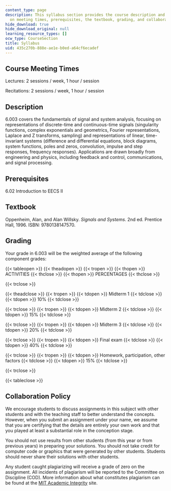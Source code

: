 ```yaml
---
content_type: page
description: This syllabus section provides the course description and information
  on meeting times, prerequisites, the textbook, grading, and collaboration policy.
hide_download: true
hide_download_original: null
learning_resource_types: []
ocw_type: CourseSection
title: Syllabus
uid: 435c270b-888e-ae1e-b0ed-a64cf6ecadef
---
```


Course Meeting Times
--------------------

Lectures: 2 sessions / week, 1 hour / session

Recitations: 2 sessions / week, 1 hour / session

Description
-----------

6.003 covers the fundamentals of signal and system analysis, focusing on representations of discrete-time and continuous-time signals (singularity functions, complex exponentials and geometrics, Fourier representations, Laplace and Z transforms, sampling) and representations of linear, time-invariant systems (difference and differential equations, block diagrams, system functions, poles and zeros, convolution, impulse and step responses, frequency responses). Applications are drawn broadly from engineering and physics, including feedback and control, communications, and signal processing.

Prerequisites
-------------

6.02 Introduction to EECS II

Textbook
--------

Oppenheim, Alan, and Alan Willsky. _Signals and Systems_. 2nd ed. Prentice Hall, 1996. ISBN: 9780138147570.

Grading
-------

Your grade in 6.003 will be the weighted average of the following component grades:

{{< tableopen >}}
{{< theadopen >}}
{{< tropen >}}
{{< thopen >}}
ACTIVITIES
{{< thclose >}}
{{< thopen >}}
PERCENTAGES
{{< thclose >}}

{{< trclose >}}

{{< theadclose >}}
{{< tropen >}}
{{< tdopen >}}
Midterm 1
{{< tdclose >}}
{{< tdopen >}}
10%
{{< tdclose >}}

{{< trclose >}}
{{< tropen >}}
{{< tdopen >}}
Midterm 2
{{< tdclose >}}
{{< tdopen >}}
15%
{{< tdclose >}}

{{< trclose >}}
{{< tropen >}}
{{< tdopen >}}
Midterm 3
{{< tdclose >}}
{{< tdopen >}}
20%
{{< tdclose >}}

{{< trclose >}}
{{< tropen >}}
{{< tdopen >}}
Final exam
{{< tdclose >}}
{{< tdopen >}}
40%
{{< tdclose >}}

{{< trclose >}}
{{< tropen >}}
{{< tdopen >}}
Homework, participation, other factors
{{< tdclose >}}
{{< tdopen >}}
15%
{{< tdclose >}}

{{< trclose >}}

{{< tableclose >}}

Collaboration Policy
--------------------

We encourage students to discuss assignments in this subject with other students and with the teaching staff to better understand the concepts. However, when you submit an assignment under your name, we assume that you are certifying that the details are entirely your own work and that you played at least a substantial role in the conception stage.

You should not use results from other students (from this year or from previous years) in preparing your solutions. You should not take credit for computer code or graphics that were generated by other students. Students should never share their solutions with other students.

Any student caught plagiarizing will receive a grade of zero on the assignment. All incidents of plagiarism will be reported to the Committee on Discipline (COD). More information about what constitutes plagiarism can be found at the [MIT Academic Integrity](http://web.mit.edu/academicintegrity/) site.